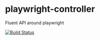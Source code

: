# playwright-controller

Fluent API around playwright

[![Build Status](https://travis-ci.org/hdorgeval/playwright-controller.svg?branch=master)](https://travis-ci.org/hdorgeval/playwright-controller)
